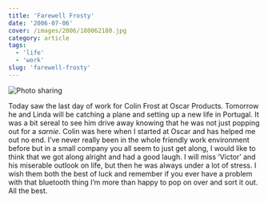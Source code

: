 ```yaml
---
title: 'Farewell Frosty'
date: '2006-07-06'
cover: /images/2006/180062180.jpg
category: article
tags:
  - 'life'
  - 'work'
slug: 'farewell-frosty'
---
```


![Photo sharing][image-1]

Today saw the last day of work for Colin Frost at Oscar Products. Tomorrow he and Linda will be catching a plane and setting up a new life in Portugal. It was a bit sereal to see him drive away knowing that he was not just popping out for a _sarnie_. Colin was here when I started at Oscar and has helped me out no end. I’ve never really been in the whole friendly work environment before but in a small company you all seem to just get along, I would like to think that we got along alright and had a good laugh. I will miss ‘Victor’ and his miserable outlook on life, but then he was always under a lot of stress. I wish them both the best of luck and remember if you ever have a problem with that bluetooth thing I’m more than happy to pop on over and sort it out. All the best.

[image-1]: /images/2006/180062180.jpg
